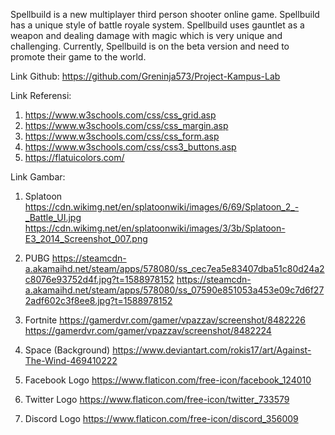 Spellbuild is a new multiplayer third person shooter online game. Spellbuild has a unique style of battle royale system. Spellbuild uses gauntlet as a weapon and dealing damage with magic which is very unique and challenging. Currently, Spellbuild is on the beta version and need to promote their game to the world.

Link Github:
https://github.com/Greninja573/Project-Kampus-Lab

Link Referensi:
1. https://www.w3schools.com/css/css_grid.asp
2. https://www.w3schools.com/css/css_margin.asp
3. https://www.w3schools.com/css/css_form.asp
4. https://www.w3schools.com/css/css3_buttons.asp
5. https://flatuicolors.com/

Link Gambar:


1. Splatoon
https://cdn.wikimg.net/en/splatoonwiki/images/6/69/Splatoon_2_-_Battle_UI.jpg
https://cdn.wikimg.net/en/splatoonwiki/images/3/3b/Splatoon-E3_2014_Screenshot_007.png

2. PUBG
https://steamcdn-a.akamaihd.net/steam/apps/578080/ss_cec7ea5e83407dba51c80d24a2c8076e93752d4f.jpg?t=1588978152
https://steamcdn-a.akamaihd.net/steam/apps/578080/ss_07590e851053a453e09c7d6f272adf602c3f8ee8.jpg?t=1588978152

3. Fortnite
https://gamerdvr.com/gamer/vpazzav/screenshot/8482226
https://gamerdvr.com/gamer/vpazzav/screenshot/8482224

4. Space (Background)
https://www.deviantart.com/rokis17/art/Against-The-Wind-469410222

5. Facebook Logo
https://www.flaticon.com/free-icon/facebook_124010

6. Twitter Logo
https://www.flaticon.com/free-icon/twitter_733579

7. Discord Logo
https://www.flaticon.com/free-icon/discord_356009